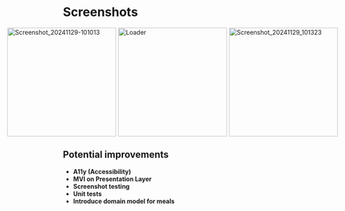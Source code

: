 
# Screenshots
<div style="display: flex; justify-content: center; gap: 5px; flex-wrap: nowrap;">
  <img src="https://github.com/user-attachments/assets/41024962-e7a8-4d65-abcb-6ee9b5cebaee" alt="Screenshot_20241129-101013" width="250" />
  <img src="https://github.com/user-attachments/assets/f7c8c566-0c3a-46ea-92fb-bcedfbdd4127" alt="Loader" width="250" />
  <img src="https://github.com/user-attachments/assets/b3bba064-af6d-44c8-a454-df8a4c2416fe" alt="Screenshot_20241129_101323" width="250" />
</div>

## Potential improvements
- **A11y (Accessibility)**
- **MVI on Presentation Layer**
- **Screenshot testing**
- **Unit tests**
- **Introduce domain model for meals**

